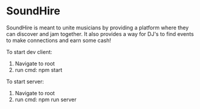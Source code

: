 # SoundHire

SoundHire is meant to unite musicians by providing a platform where they can discover and jam together. It also provides a way for DJ's to find events to make connections and earn some cash!

To start dev client:

1. Navigate to root
2. run cmd: npm start

To start server:

1. Navigate to root
2. run cmd: npm run server